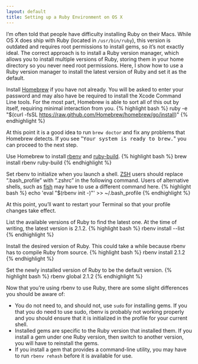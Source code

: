 ```yaml
---
layout: default
title: Setting up a Ruby Environment on OS X
---
```


I’m often told that people have difficulty installing Ruby on their Macs. While OS X does ship with Ruby (located in `/usr/bin/ruby`), this version is outdated and requires root permissions to install gems, so it’s not exactly ideal. The correct approach is to install a Ruby version manager, which allows you to install multiple versions of Ruby, storing them in your home directory so you never need root permissions. Here, I show how to use a Ruby version manager to install the latest version of Ruby and set it as the default.

Install [Homebrew](http://brew.sh) if you have not already. You will be asked to enter your password and may also have be required to install the Xcode Command Line tools. For the most part, Homebrew is able to sort all of this out by itself, requiring minimal interaction from you.
{% highlight bash %}
ruby -e "$(curl -fsSL https://raw.github.com/Homebrew/homebrew/go/install)"
{% endhighlight %}

At this point it is a good idea to run `brew doctor` and fix any problems that Homebrew detects. If you see "<samp>Your system is ready to brew.</samp>" you can proceed to the next step.

Use Homebrew to install [rbenv](https://github.com/sstephenson/rbenv) and [ruby-build](https://github.com/sstephenson/rbenv).
{% highlight bash %}
brew install rbenv ruby-build
{% endhighlight %}

Set rbenv to initialize when you launch a shell. [ZSH](www.zsh.org) users should replace “.bash\_profile” with “.zshrc” in the following command. Users of alternative shells, such as [fish](http://fishshell.org) may have to use a different command here.
{% highlight bash %}
echo 'eval "$(rbenv init -)"' >> ~/.bash_profile
{% endhighlight %}

At this point, you’ll want to restart your Terminal so that your profile changes take effect.

List the available versions of Ruby to find the latest one. At the time of writing, the latest version is 2.1.2.
{% highlight bash %}
rbenv install --list
{% endhighlight %}

Install the desired version of Ruby. This could take a while because rbenv has to compile Ruby from source.
{% highlight bash %}
rbenv install 2.1.2
{% endhighlight %}

Set the newly installed version of Ruby to be the default version.
{% highlight bash %}
rbenv global 2.1.2
{% endhighlight %}

Now that you’re using rbenv to use Ruby, there are some slight differences you should be aware of:

* You do not need to, and should not, use `sudo` for installing gems. If you that you do need to use sudo, rbenv is probably not working properly and you should ensure that it is initialized in the profile for your current shell.
* Installed gems are specific to the Ruby version that installed them. If you install a gem under one Ruby version, then switch to another version, you will have to reinstall the gems.
* If you install a gem that provides a command-line utility, you may have to run `rbenv rehash` before it is available for use.
